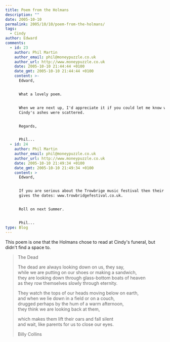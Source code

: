 ```yaml
---
title: Poem from the Holmans
description: ""
date: 2005-10-10
permalink: 2005/10/10/poem-from-the-holmans/
tags:
  - Cindy
author: Edward
comments:
  - id: 23
    author: Phil Martin
    author_email: phil@moneypuzzle.co.uk
    author_url: http://www.moneypuzzle.co.uk
    date: 2005-10-10 21:44:44 +0100
    date_gmt: 2005-10-10 21:44:44 +0100
    content: >-
      Edward,


      What a lovely poem.


      When we are next up, I'd appreciate it if you could let me know where
      Cindy's ashes were scattered.


      Regards,


      Phil...
  - id: 24
    author: Phil Martin
    author_email: phil@moneypuzzle.co.uk
    author_url: http://www.moneypuzzle.co.uk
    date: 2005-10-10 21:49:34 +0100
    date_gmt: 2005-10-10 21:49:34 +0100
    content: >
      Edward,


      If you are serious about the Trowbrige music festival then their site
      gives the dates: www.trowbridgefestival.co.uk.


      Roll on next Summer.


      Phil...
type: Blog
---
```


This poem is one that the Holmans chose to read at Cindy\'s funeral, but
didn\'t find a space to.

> The Dead
> 
> The dead are always looking down on us, they say,  
>  while we are putting on our shoes or making a sandwich,  
>  they are looking down through glass-bottom boats of heaven  
>  as they row themselves slowly through eternity.
> 
> They watch the tops of our heads moving below on earth,  
>  and when we lie down in a field or on a couch,  
>  drugged perhaps by the hum of a warm afternoon,  
>  they think we are looking back at them,
> 
> which makes them lift their oars and fall silent  
>  and wait, like parents for us to close our eyes.
> 
> Billy Collins

